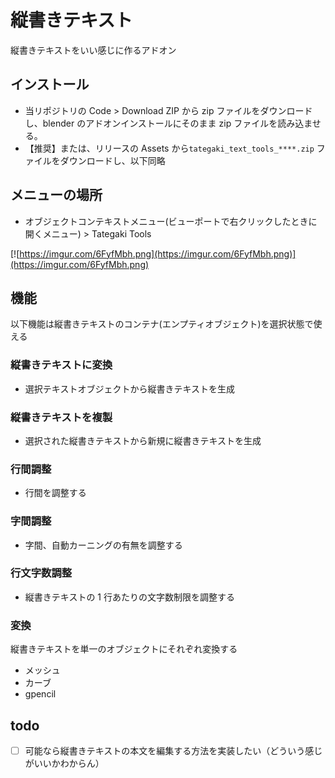# 縦書きテキスト

縦書きテキストをいい感じに作るアドオン

## インストール

- 当リポジトリの Code > Download ZIP から zip ファイルをダウンロードし、blender のアドオンインストールにそのまま zip ファイルを読み込ませる。
- 【推奨】または、リリースの Assets から`tategaki_text_tools_****.zip` ファイルをダウンロードし、以下同略

## メニューの場所

- オブジェクトコンテキストメニュー(ビューポートで右クリックしたときに開くメニュー) > Tategaki Tools

[![https://imgur.com/6FyfMbh.png](https://imgur.com/6FyfMbh.png)](https://imgur.com/6FyfMbh.png)

## 機能

以下機能は縦書きテキストのコンテナ(エンプティオブジェクト)を選択状態で使える

### 縦書きテキストに変換

- 選択テキストオブジェクトから縦書きテキストを生成

### 縦書きテキストを複製

- 選択された縦書きテキストから新規に縦書きテキストを生成

### 行間調整

- 行間を調整する

### 字間調整

- 字間、自動カーニングの有無を調整する

### 行文字数調整

- 縦書きテキストの 1 行あたりの文字数制限を調整する

### 変換

縦書きテキストを単一のオブジェクトにそれぞれ変換する

- メッシュ
- カーブ
- gpencil

## todo

- [ ] 可能なら縦書きテキストの本文を編集する方法を実装したい（どういう感じがいいかわからん）
